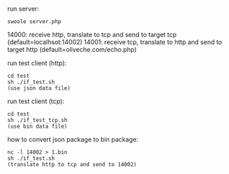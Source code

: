 run server:

	swoole server.php

14000: receive http, translate to tcp and send to target tcp (default=localhsot:14002)
14001: receive tcp, translate to http and send to target http (default=oliveche.com/echo.php)

run test client (http):

	cd test
	sh ./if_test.sh
	(use json data file)

run test client (tcp):

	cd test
	sh ./if_test_tcp.sh
	(use bin data file)

how to convert json package to bin package:

	nc -l 14002 > 1.bin
	sh ./if_test.sh
	(translate http to tcp and send to 14002)
